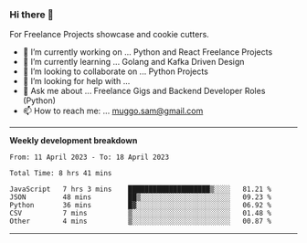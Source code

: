 ### Hi there 👋 



For Freelance Projects showcase and cookie cutters.

- 🔭 I’m currently working on ... Python and React Freelance Projects
- 🌱 I’m currently learning ... Golang and Kafka Driven Design
- 👯 I’m looking to collaborate on ... Python Projects
- 🤔 I’m looking for help with ...
- 💬 Ask me about ... Freelance Gigs and Backend Developer Roles (Python)
- 📫 How to reach me: ... muggo.sam@gmail.com
---------
**Weekly development breakdown**
<!--START_SECTION:waka-->

```text
From: 11 April 2023 - To: 18 April 2023

Total Time: 8 hrs 41 mins

JavaScript   7 hrs 3 mins    ████████████████████▒░░░░   81.21 %
JSON         48 mins         ██▒░░░░░░░░░░░░░░░░░░░░░░   09.23 %
Python       36 mins         █▓░░░░░░░░░░░░░░░░░░░░░░░   06.92 %
CSV          7 mins          ▒░░░░░░░░░░░░░░░░░░░░░░░░   01.48 %
Other        4 mins          ▒░░░░░░░░░░░░░░░░░░░░░░░░   00.87 %
```

<!--END_SECTION:waka-->

----------


